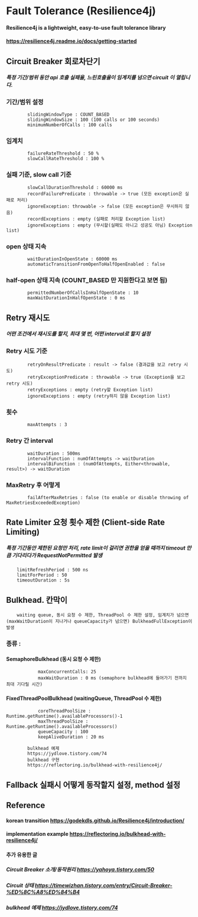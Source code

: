 # Fault Tolerance (Resilience4j)
#### Resilience4j is a lightweight, easy-to-use fault tolerance library
#### https://resilience4j.readme.io/docs/getting-started

## Circuit Breaker  회로차단기
##### 특정 기간/범위 동안 api 호출 실패율, 느린호출율이 임계치를 넘으면 circuit 이 열립니다.

### 기간/범위 설정
            slidingWindowType : COUNT_BASED
            slidingWindowSize : 100 (100 calls or 100 seconds)
            minimumNumberOfCalls : 100 calls
### 임계치
            failureRateThreshold : 50 %
            slowCallRateThreshold : 100 %
### 실패 기준, slow call 기준
            slowCallDurationThreshold : 60000 ms
            recordFailurePredicate : throwable -> true (모든 exception은 실패로 처리)
            ignoreException: throwable -> false (모든 exception은 무시하지 않음)
            recordExceptions : empty (실패로 처리할 Exception list)
            ignoreExceptions : empty (무시할(실패도 아니고 성공도 아님) Exception list)
### open 상태 지속
            waitDurationInOpenState : 60000 ms
            automaticTransitionFromOpenToHalfOpenEnabled : false
### half-open 상태 지속  (COUNT_BASED 만 지원한다고 보면 됨)
            permittedNumberOfCallsInHalfOpenState : 10  
            maxWaitDurationInHalfOpenState : 0 ms

## Retry 재시도
##### 어떤 조건에서 재시도를 할지, 최대 몇 번, 어떤 interval로 할지 설정

### Retry 시도 기준
            retryOnResultPredicate : result -> false (결과값을 보고 retry 시도)
            retryExceptionPredicate : throwable -> true (Exception을 보고 retry 시도)
            retryExceptions : empty (retry할 Exception list)
            ignoreExceptions : empty (retry하지 않을 Exception list)
### 횟수
            maxAttempts : 3
### Retry 간 interval
            waitDuration : 500ms
            intervalFunction : numOfAttempts -> waitDuration
            intervalBiFunction : (numOfAttempts, Either<throwable, result>) -> waitDuration
### MaxRetry 후 어떻게
            failAfterMaxRetries : false (to enable or disable throwing of MaxRetriesExceededException)

## Rate Limiter     요청 횟수 제한 (Client-side Rate Limiting)
##### 특정 기간동안 제한된 요청만 처리, rate limit이 걸리면 권한을 얻을 때까지 timeout 만큼 기다리다가 RequestNotPermitted 발생

        limitRefreshPeriod : 500 ns
        limitForPeriod : 50
        timeoutDuration : 5s

## Bulkhead.        칸막이
        waiting queue, 동시 요청 수 제한, ThreadPool 수 제한 설정, 임계치가 넘으면(maxWaitDuration이 지나거나 queueCapacity가 넘으면) BulkheadFullException이 발생
### 종류 : 
#### SemaphoreBulkhead (동시 요청 수 제한)
                maxConcurrentCalls: 25
                maxWaitDuration : 0 ms (semaphore bulkhead에 들어가기 전까지 최대 기다릴 시간)
#### FixedThreadPoolBulkhead (waitingQueue, ThreadPool 수 제한)
                coreThreadPoolSize : Runtime.getRuntime().availableProcessors()-1
                maxThreadPoolSize : Runtime.getRuntime().availableProcessors()
                queueCapacity : 100
                keepAliveDuration : 20 ms

            bulkhead 예제
            https://jydlove.tistory.com/74
            bulkhead 구현
            https://reflectoring.io/bulkhead-with-resilience4j/

## Fallback         실패시 어떻게 동작할지 설정, method 설정

## Reference
#### korean transition https://godekdls.github.io/Resilience4j/introduction/
#### implementation example https://reflectoring.io/bulkhead-with-resilience4j/
#### 추가 유용한 글
##### Circuit Breaker 소개/동작원리 https://yahoya.tistory.com/50
##### Circuit 상태 https://timewizhan.tistory.com/entry/Circuit-Breaker-%ED%8C%A8%ED%84%B4
##### bulkhead 예제 https://jydlove.tistory.com/74
